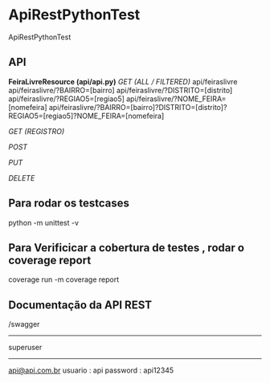 # ApiRestPythonTest
ApiRestPythonTest


<h2>
API
</h2>
<b>FeiraLivreResource (api/api.py)</b>
<i>GET (ALL / FILTERED)</i>
api/feiraslivre
api/feiraslivre/?BAIRRO=[bairro]
api/feiraslivre/?DISTRITO=[distrito]
api/feiraslivre/?REGIAO5=[regiao5]
api/feiraslivre/?NOME_FEIRA=[nomefeira]
api/feiraslivre/?BAIRRO=[bairro]?DISTRITO=[distrito]?REGIAO5=[regiao5]?NOME_FEIRA=[nomefeira]

<i>GET (REGISTRO)</i>

<i>POST</i>

<i>PUT</i>

<i>DELETE</i>

<h2> Para rodar os testcases </h2> 
python -m unittest -v

<h2> Para Verificicar a cobertura de testes , rodar o coverage report </h2>
coverage run -m
coverage report

<h2>Documentação da API REST</h2>
/swagger


***********************************************
superuser
*************************************************
api@api.com.br
usuario : api
password : api12345
